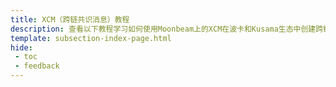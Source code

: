 ```yaml
---
title: XCM（跨链共识消息）教程
description: 查看以下教程学习如何使用Moonbeam上的XCM在波卡和Kusama生态中创建跨链应用。
template: subsection-index-page.html
hide: 
 - toc
 - feedback
---
```

